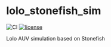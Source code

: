 # lolo_stonefish_sim
![CI](https://github.com/smarc-project/lolo_stonefish_sim/workflows/CI/badge.svg?branch=noetic-devel) [![license](https://img.shields.io/badge/License-BSD%203--Clause-blue.svg)](https://opensource.org/licenses/BSD-3-Clause)

Lolo AUV simulation based on Stonefish
